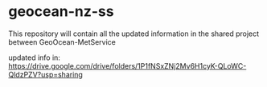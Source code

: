 # geocean-nz-ss
This repository will contain all the updated information in the shared project between GeoOcean-MetService

updated info in: https://drive.google.com/drive/folders/1P1fNSxZNj2Mv6H1cyK-QLoWC-QldzPZV?usp=sharing
